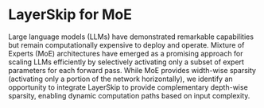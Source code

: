 # LayerSkip for MoE

Large language models (LLMs) have demonstrated remarkable capabilities but remain computationally expensive to deploy and operate. Mixture of Experts (MoE) architectures have emerged as a promising approach for scaling LLMs efficiently by selectively activating only a subset of expert parameters for each forward pass. While MoE provides width-wise sparsity (activating only a portion of the network horizontally), we identify an opportunity to integrate LayerSkip to provide complementary depth-wise sparsity, enabling dynamic computation paths based on input complexity.
